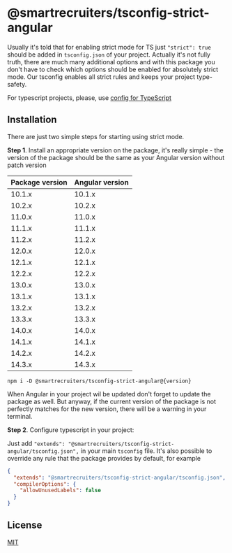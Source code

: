 # @smartrecruiters/tsconfig-strict-angular

Usually it's told that for enabling strict mode for TS just `"strict": true` should be added in `tsconfig.json` of your project. Actually it's not fully truth, there are much many additional options and with this package you don't have to check which options should be enabled for absolutely strict mode. Our tsconfig enables all strict rules and keeps your project type-safety.

For typescript projects, please, use [config for TypeScript](https://www.npmjs.com/package/@smartrecruiters/tsconfig-strict)

## Installation

There are just two simple steps for starting using strict mode.

**Step 1**. Install an appropriate version on the package, it's really simple - the version of the package should be the same as your Angular version without patch version

| Package version | Angular version |
| --------------- | :-------------- |
| 10.1.x          | 10.1.x          |
| 10.2.x          | 10.2.x          |
| 11.0.x          | 11.0.x          |
| 11.1.x          | 11.1.x          |
| 11.2.x          | 11.2.x          |
| 12.0.x          | 12.0.x          |
| 12.1.x          | 12.1.x          |
| 12.2.x          | 12.2.x          |
| 13.0.x          | 13.0.x          |
| 13.1.x          | 13.1.x          |
| 13.2.x          | 13.2.x          |
| 13.3.x          | 13.3.x          |
| 14.0.x          | 14.0.x          |
| 14.1.x          | 14.1.x          |
| 14.2.x          | 14.2.x          |
| 14.3.x          | 14.3.x          |

```
npm i -D @smartrecruiters/tsconfig-strict-angular@{version}
```

When Angular in your project wil be updated don't forget to update the package as well. But anyway, if the current version of the package is not perfectly matches for the new version, there will be a warning in your terminal.

**Step 2**. Configure typescript in your project:

Just add `"extends": "@smartrecruiters/tsconfig-strict-angular/tsconfig.json",` in your main `tsconfig` file. It's also possible to override any rule that the package provides by default, for example

```json
{
  "extends": "@smartrecruiters/tsconfig-strict-angular/tsconfig.json",
  "compilerOptions": {
    "allowUnusedLabels": false
  }
}
```

## License

[MIT](LICENSE)
